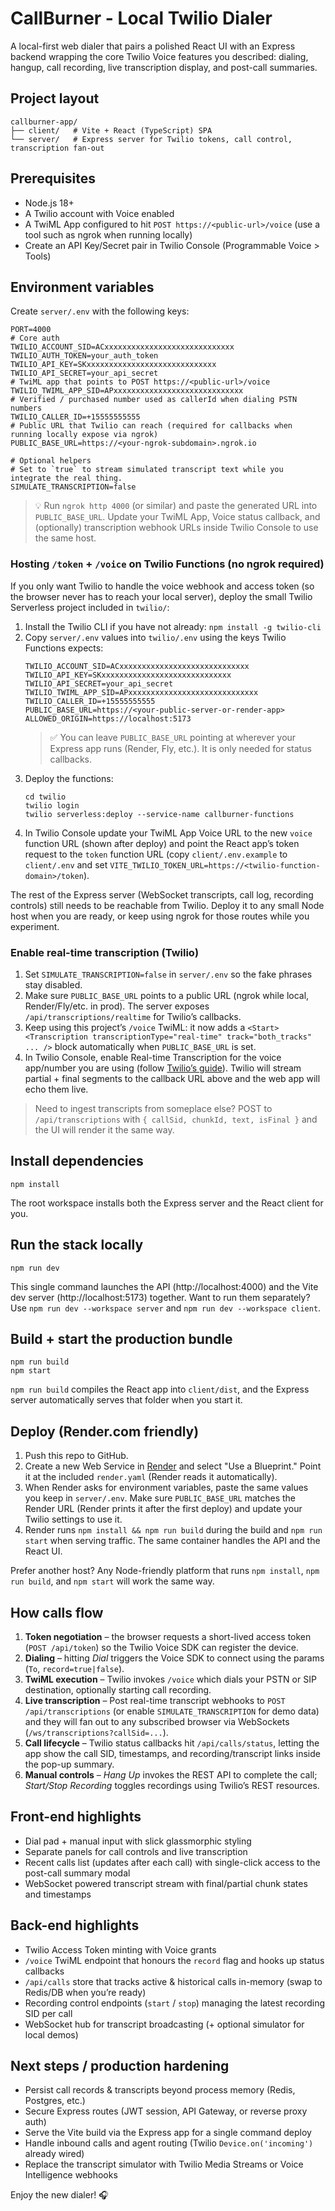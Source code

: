 # CallBurner - Local Twilio Dialer

A local-first web dialer that pairs a polished React UI with an Express backend wrapping the core Twilio Voice features you described: dialing, hangup, call recording, live transcription display, and post-call summaries.

## Project layout

```
callburner-app/
├── client/   # Vite + React (TypeScript) SPA
└── server/   # Express server for Twilio tokens, call control, transcription fan-out
```

## Prerequisites

- Node.js 18+
- A Twilio account with Voice enabled
- A TwiML App configured to hit `POST https://<public-url>/voice` (use a tool such as ngrok when running locally)
- Create an API Key/Secret pair in Twilio Console (Programmable Voice > Tools)

## Environment variables

Create `server/.env` with the following keys:

```
PORT=4000
# Core auth
TWILIO_ACCOUNT_SID=ACxxxxxxxxxxxxxxxxxxxxxxxxxxxxx
TWILIO_AUTH_TOKEN=your_auth_token
TWILIO_API_KEY=SKxxxxxxxxxxxxxxxxxxxxxxxxxxxxx
TWILIO_API_SECRET=your_api_secret
# TwiML app that points to POST https://<public-url>/voice
TWILIO_TWIML_APP_SID=APxxxxxxxxxxxxxxxxxxxxxxxxxxxxx
# Verified / purchased number used as callerId when dialing PSTN numbers
TWILIO_CALLER_ID=+15555555555
# Public URL that Twilio can reach (required for callbacks when running locally expose via ngrok)
PUBLIC_BASE_URL=https://<your-ngrok-subdomain>.ngrok.io

# Optional helpers
# Set to `true` to stream simulated transcript text while you integrate the real thing.
SIMULATE_TRANSCRIPTION=false
```

> 💡 Run `ngrok http 4000` (or similar) and paste the generated URL into `PUBLIC_BASE_URL`. Update your TwiML App, Voice status callback, and (optionally) transcription webhook URLs inside Twilio Console to use the same host.

### Hosting `/token` + `/voice` on Twilio Functions (no ngrok required)

If you only want Twilio to handle the voice webhook and access token (so the browser never has to reach your local server), deploy the small Twilio Serverless project included in `twilio/`:

1. Install the Twilio CLI if you have not already: `npm install -g twilio-cli`
2. Copy `server/.env` values into `twilio/.env` using the keys Twilio Functions expects:
   ```
   TWILIO_ACCOUNT_SID=ACxxxxxxxxxxxxxxxxxxxxxxxxxxxxx
   TWILIO_API_KEY=SKxxxxxxxxxxxxxxxxxxxxxxxxxxxxx
   TWILIO_API_SECRET=your_api_secret
   TWILIO_TWIML_APP_SID=APxxxxxxxxxxxxxxxxxxxxxxxxxxxxx
   TWILIO_CALLER_ID=+15555555555
   PUBLIC_BASE_URL=https://<your-public-server-or-render-app>
   ALLOWED_ORIGIN=https://localhost:5173
   ```
   > ✅ You can leave `PUBLIC_BASE_URL` pointing at wherever your Express app runs (Render, Fly, etc.). It is only needed for status callbacks.
3. Deploy the functions:
   ```
   cd twilio
   twilio login
   twilio serverless:deploy --service-name callburner-functions
   ```
4. In Twilio Console update your TwiML App Voice URL to the new `voice` function URL (shown after deploy) and point the React app’s token request to the `token` function URL (copy `client/.env.example` to `client/.env` and set `VITE_TWILIO_TOKEN_URL=https://<twilio-function-domain>/token`).

The rest of the Express server (WebSocket transcripts, call log, recording controls) still needs to be reachable from Twilio. Deploy it to any small Node host when you are ready, or keep using ngrok for those routes while you experiment.

### Enable real-time transcription (Twilio)

1. Set `SIMULATE_TRANSCRIPTION=false` in `server/.env` so the fake phrases stay disabled.
2. Make sure `PUBLIC_BASE_URL` points to a public URL (ngrok while local, Render/Fly/etc. in prod). The server exposes `/api/transcriptions/realtime` for Twilio’s callbacks.
3. Keep using this project’s `/voice` TwiML: it now adds a `<Start><Transcription transcriptionType="real-time" track="both_tracks" ... />` block automatically when `PUBLIC_BASE_URL` is set.
4. In Twilio Console, enable Real-time Transcription for the voice app/number you are using (follow [Twilio’s guide](https://www.twilio.com/docs/voice/api/realtime-transcription-resource)). Twilio will stream partial + final segments to the callback URL above and the web app will echo them live.

> Need to ingest transcripts from someplace else? POST to `/api/transcriptions` with `{ callSid, chunkId, text, isFinal }` and the UI will render it the same way.

## Install dependencies

```
npm install
```

The root workspace installs both the Express server and the React client for you.

## Run the stack locally

```
npm run dev
```

This single command launches the API (http://localhost:4000) and the Vite dev server (http://localhost:5173) together. Want to run them separately? Use `npm run dev --workspace server` and `npm run dev --workspace client`.

## Build + start the production bundle

```
npm run build
npm start
```

`npm run build` compiles the React app into `client/dist`, and the Express server automatically serves that folder when you start it.

## Deploy (Render.com friendly)

1. Push this repo to GitHub.
2. Create a new Web Service in [Render](https://render.com) and select "Use a Blueprint." Point it at the included `render.yaml` (Render reads it automatically).
3. When Render asks for environment variables, paste the same values you keep in `server/.env`. Make sure `PUBLIC_BASE_URL` matches the Render URL (Render prints it after the first deploy) and update your Twilio settings to use it.
4. Render runs `npm install && npm run build` during the build and `npm run start` when serving traffic. The same container handles the API and the React UI.

Prefer another host? Any Node-friendly platform that runs `npm install`, `npm run build`, and `npm start` will work the same way.

## How calls flow

1. **Token negotiation** – the browser requests a short-lived access token (`POST /api/token`) so the Twilio Voice SDK can register the device.
2. **Dialing** – hitting *Dial* triggers the Voice SDK to connect using the params (`To`, `record=true|false`).
3. **TwiML execution** – Twilio invokes `/voice` which dials your PSTN or SIP destination, optionally starting call recording.
4. **Live transcription** – Post real-time transcript webhooks to `POST /api/transcriptions` (or enable `SIMULATE_TRANSCRIPTION` for demo data) and they will fan out to any subscribed browser via WebSockets (`/ws/transcriptions?callSid=...`).
5. **Call lifecycle** – Twilio status callbacks hit `/api/calls/status`, letting the app show the call SID, timestamps, and recording/transcript links inside the pop-up summary.
6. **Manual controls** – *Hang Up* invokes the REST API to complete the call; *Start/Stop Recording* toggles recordings using Twilio’s REST resources.

## Front-end highlights

- Dial pad + manual input with slick glassmorphic styling
- Separate panels for call controls and live transcription
- Recent calls list (updates after each call) with single-click access to the post-call summary modal
- WebSocket powered transcript stream with final/partial chunk states and timestamps

## Back-end highlights

- Twilio Access Token minting with Voice grants
- `/voice` TwiML endpoint that honours the `record` flag and hooks up status callbacks
- `/api/calls` store that tracks active & historical calls in-memory (swap to Redis/DB when you’re ready)
- Recording control endpoints (`start` / `stop`) managing the latest recording SID per call
- WebSocket hub for transcript broadcasting (+ optional simulator for local demos)

## Next steps / production hardening

- Persist call records & transcripts beyond process memory (Redis, Postgres, etc.)
- Secure Express routes (JWT session, API Gateway, or reverse proxy auth)
- Serve the Vite build via the Express app for a single command deploy
- Handle inbound calls and agent routing (Twilio `Device.on('incoming')` already wired)
- Replace the transcript simulator with Twilio Media Streams or Voice Intelligence webhooks

Enjoy the new dialer! 🎧
